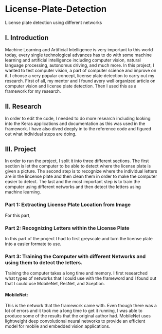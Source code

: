 # License-Plate-Detection
License plate detection using different networks

## I. Introduction
Machine Learning and Artificial Intelligence is very important to this world today, every single technological advances has to do with some machine learning and artificial intelligence including computer vision, natural language processing, autonomus driving, and much more. In this project, I wanted to test computer vision, a part of computer science and improve on it. I choose a very popular concept, license plate detection to carry out my research. First of all, my mentor and I found avery well organized article on computer vision and license plate detection. Then I used this as a framework for my research. 

## II. Research
In order to edit the code, I needed to do more research including looking into the Keras applications and documentation as this was used in the framework. I have also dived deeply in to the reference code and figured out what individual steps are doing.

## III. Project
In order to run the project, I split it into three different sections. The first section is let the computer to be able to detect where the license plate is given a picture. The second step is to recognize where the individual letters are in the lincense plate and then clean them in order to make the computer easier to detect. The last and the most important step is to train the computer using different networks and then detect the letters using machine learning.

### Part 1: Extracting License Plate Location from Image
For this part, 

### Part 2: Recognizing Letters within the License Plate
In this part of the project I had to first greyscale and turn the license plate into a easier formate to use. 

### Part 3: Training the Computer with different Networks and using them to detect the letters.
Training the computer takes a long time and memory. I first researched what types of networks that I could use with the frameword and I found out that I could use MobileNet, ResNet, and Xception.
#### MobileNet:
This is the network that the framework came with. Even though there was a lot of errors and it took me a long time to get it running, I was able to produce some of the results that the original author had. MobileNet uses lightweight deep convolutional neural networks to provide an efficient model for mobile and embedded vision applications. 
